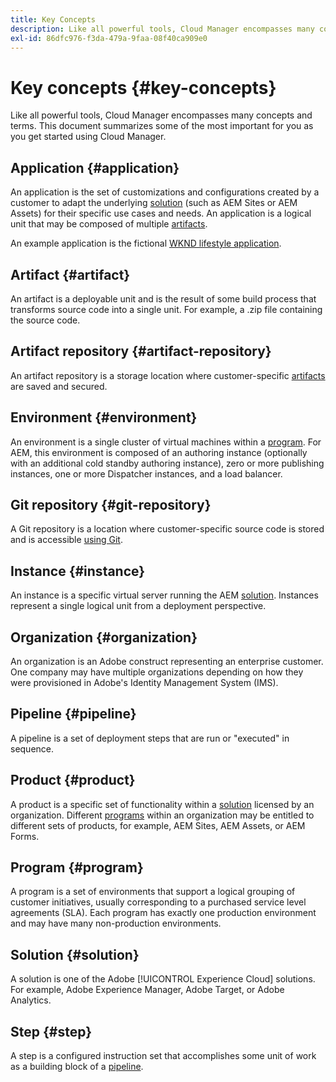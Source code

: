 ```yaml
---
title: Key Concepts
description: Like all powerful tools, Cloud Manager encompasses many concepts and terms. This document summarizes some of the most important for you as you get started using Cloud Manager.
exl-id: 86dfc976-f3da-479a-9faa-08f40ca909e0
---
```


# Key concepts {#key-concepts}

Like all powerful tools, Cloud Manager encompasses many concepts and terms. This document summarizes some of the most important for you as you get started using Cloud Manager.

## Application {#application}

An application is the set of customizations and configurations created by a customer to adapt the underlying [solution](#solution) (such as AEM Sites or AEM Assets) for their specific use cases and needs. An application is a logical unit that may be composed of multiple [artifacts](#artifact).

An example application is the fictional [WKND lifestyle application](https://experienceleague.adobe.com/en/docs/experience-manager-learn/getting-started-wknd-tutorial-develop/overview).

## Artifact {#artifact}

An artifact is a deployable unit and is the result of some build process that transforms source code into a single unit. For example, a .zip file containing the source code.

## Artifact repository {#artifact-repository}

An artifact repository is a storage location where customer-specific [artifacts](#artifact) are saved and secured.

## Environment {#environment}

An environment is a single cluster of virtual machines within a [program](#program). For AEM, this environment is composed of an authoring instance (optionally with an additional cold standby authoring instance), zero or more publishing instances, one or more Dispatcher instances, and a load balancer.

## Git repository {#git-repository}

A Git repository is a location where customer-specific source code is stored and is accessible [using Git](https://git-scm.com).

## Instance {#instance}

An instance is a specific virtual server running the AEM [solution](#solution). Instances represent a single logical unit from a deployment perspective.

## Organization {#organization}

An organization is an Adobe construct representing an enterprise customer. One company may have multiple organizations depending on how they were provisioned in Adobe's Identity Management System (IMS).

## Pipeline {#pipeline}

A pipeline is a set of deployment steps that are run or "executed" in sequence.

## Product {#product}

A product is a specific set of functionality within a [solution](#solution) licensed by an organization. Different [programs](#program) within an organization may be entitled to different sets of products, for example, AEM Sites, AEM Assets, or AEM Forms.

## Program {#program}

A program is a set of environments that support a logical grouping of customer initiatives, usually corresponding to a purchased service level agreements (SLA). Each program has exactly one production environment and may have many non-production environments.

## Solution {#solution}

A solution is one of the Adobe [!UICONTROL Experience Cloud] solutions. For example, Adobe Experience Manager, Adobe Target, or Adobe Analytics.

## Step {#step}

A step is a configured instruction set that accomplishes some unit of work as a building block of a [pipeline](#pipeline).
